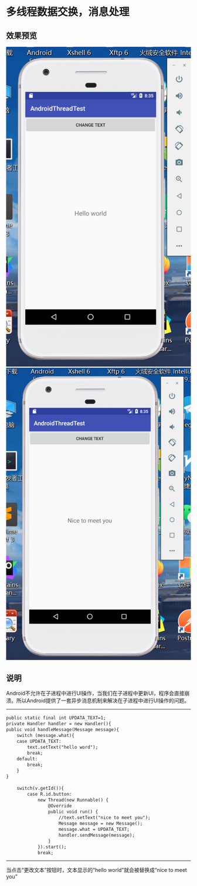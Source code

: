 # 多线程数据交换，消息处理
## 效果预览
![1](img/1.png) 
![1](img/2.png) 

## 说明
Android不允许在子进程中进行UI操作，当我们在子进程中更新UI，程序会直接崩溃。所以Android提供了一套异步消息机制来解决在子进程中进行UI操作的问题。
***

	public static final int UPDATA_TEXT=1;
	private Handler handler = new Handler(){
	public void handleMessage(Message message){
	    switch (message.what){
		case UPDATA_TEXT:
		    text.setText("hello word");
		    break;
		default:
		    break;
	    }
	}
	
		switch(v.getId()){
            case R.id.button:
                new Thread(new Runnable() {
                    @Override
                    public void run() {
                        //text.setText("nice to meet you");
                        Message message = new Message();
                        message.what = UPDATA_TEXT;
                        handler.sendMessage(message);
                    }
                }).start();
                break;
***
当点击“更改文本”按钮时，文本显示的“hello world”就会被替换成“nice to meet you”   
